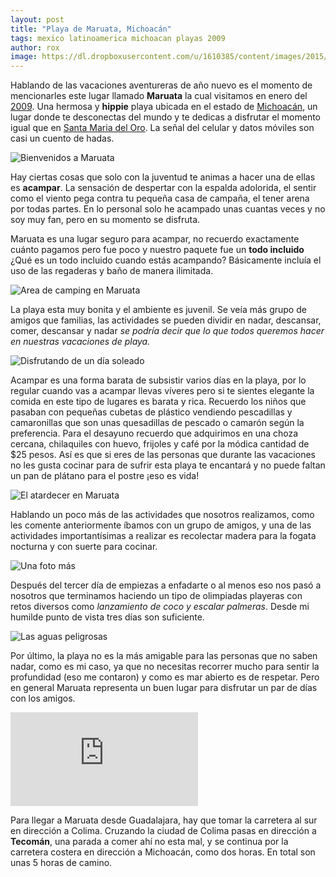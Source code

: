 ```yaml
---
layout: post
title: "Playa de Maruata, Michoacán"
tags: mexico latinoamerica michoacan playas 2009
author: rox
image: https://dl.dropboxusercontent.com/u/1610385/content/images/2015/06/IMG_5151--1--1.JPG
---
```

Hablando de las vacaciones aventureras de año nuevo es el momento de mencionarles este lugar llamado **Maruata** la cual visitamos en enero del [2009](/tag/2009). Una hermosa y **hippie** playa ubicada en el estado de [Michoacán](/tag/michoacan), un lugar donde te desconectas del mundo y te dedicas a disfrutar el momento igual que en [Santa Maria del Oro](/laguna-santa-maria-del-oro/). La señal del celular y datos móviles son casi un cuento de hadas. 

![Bienvenidos a Maruata](https://dl.dropboxusercontent.com/u/1610385/content/images/2015/06/IMG_5044.JPG)

Hay ciertas cosas que solo con la juventud te animas a hacer una de ellas es **acampar**. La sensación de despertar con la espalda adolorida, el sentir como el viento pega contra tu pequeña casa de campaña, el tener arena por todas partes. En lo personal solo he acampado unas cuantas veces y no soy muy fan, pero en su momento se disfruta.

Maruata es una lugar seguro para acampar, no recuerdo exactamente cuánto pagamos pero fue poco y nuestro paquete fue un **todo incluido** ¿Qué es un todo incluido cuando estás acampando? Básicamente incluía el uso de las regaderas y baño de manera ilimitada.

![Area de camping en Maruata](https://dl.dropboxusercontent.com/u/1610385/content/images/2015/06/IMG_5031.JPG)

La playa esta muy bonita y el ambiente es juvenil. Se veía más grupo de amigos que familias, las actividades se pueden dividir en nadar, descansar, comer, descansar y nadar *se podría decir que lo que todos queremos hacer en nuestras vacaciones de playa.*

![Disfrutando de un día soleado](https://dl.dropboxusercontent.com/u/1610385/content/images/2015/06/IMG_5054.JPG)

Acampar es una forma barata de subsistir varios días en la playa, por lo regular cuando vas a acampar llevas víveres pero si te sientes elegante la comida en este tipo de lugares es barata y rica. Recuerdo los niños que pasaban con pequeñas cubetas de plástico vendiendo pescadillas y camaronillas que son unas quesadillas de pescado o camarón según la preferencia. Para el desayuno recuerdo que adquirimos en una choza cercana, chilaquiles con huevo, frijoles y café por la módica cantidad de $25 pesos. Así es que si eres de las personas que durante las vacaciones no les gusta cocinar para de sufrir esta playa te encantará y no puede faltan un pan de plátano para el postre ¡eso es vida!

![El atardecer en Maruata](https://dl.dropboxusercontent.com/u/1610385/content/images/2015/06/IMG_5011--1-.JPG)

Hablando un poco más de las actividades que nosotros realizamos, como les comente anteriormente íbamos con un grupo de amigos, y una de las actividades importantísimas a realizar  es recolectar madera para la fogata nocturna y con suerte para cocinar.

![Una foto más](https://dl.dropboxusercontent.com/u/1610385/content/images/2015/06/IMG_5043.JPG)

Después del tercer día de empiezas a enfadarte o al menos eso nos pasó a nosotros que terminamos haciendo un tipo de olimpiadas playeras con retos diversos como *lanzamiento de coco y escalar palmeras*. Desde mi humilde punto de vista tres días son suficiente.

![Las aguas peligrosas](https://dl.dropboxusercontent.com/u/1610385/content/images/2015/06/IMG_5168.JPG)

Por último, la playa no es la más amigable para las personas que no saben nadar, como es mi caso, ya que no necesitas recorrer mucho para sentir la profundidad (eso me contaron) y como es mar abierto es de respetar. Pero en general Maruata representa un buen lugar para disfrutar un par de días con los amigos.

<div class="embed-responsive embed-responsive-16by9">
<iframe src="https://www.google.com/maps/embed?pb=!1m28!1m12!1m3!1d967916.1110649126!2d-104.0096455366986!3d18.62256387995453!2m3!1f0!2f0!3f0!3m2!1i1024!2i768!4f13.1!4m13!3e6!4m5!1s0x8428b18cb52fd39b%3A0xd63d9302bf865750!2sGuadalajara%2C+Jalisco!3m2!1d20.659698799999997!2d-103.34960919999999!4m5!1s0x843088974d2a09d7%3A0x14eb01d8e4e5d692!2sPlaya+Maruata%2C+Michoac%C3%A1n!3m2!1d18.270466!2d-103.344202!5e0!3m2!1sen!2smx!4v1434979537117" class="embed-responsive-item" frameborder="0" style="border:0" allowfullscreen></iframe>
</div>

Para llegar a Maruata desde Guadalajara, hay que tomar la carretera al sur en dirección a Colima. Cruzando la ciudad de Colima pasas en dirección a **Tecomán**, una parada a comer ahí no esta mal, y se continua por la carretera costera en dirección a Michoacán, como dos horas. En total son unas 5 horas de camino.
